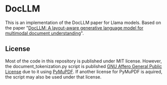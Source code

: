 # DocLLM

This is an implementation of the DocLLM paper for Llama models. Based on the paper "[DocLLM: A layout-aware generative language model for multimodal document understanding](https://arxiv.org/abs/2401.00908)".

## License

Most of the code in this repository is published under MIT license.
However, the document_tokenization.py script is published [GNU Affero General Public License](https://www.gnu.org/licenses/agpl-3.0.html) due to it using [PyMuPDF](https://github.com/pymupdf/PyMuPDF). If another license for PyMuPDF is aquired, the script may also be used under that license.
